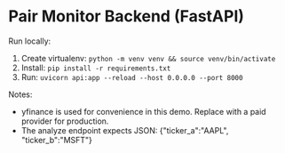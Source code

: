 # Pair Monitor Backend (FastAPI)

Run locally:
1. Create virtualenv: `python -m venv venv && source venv/bin/activate`
2. Install: `pip install -r requirements.txt`
3. Run: `uvicorn api:app --reload --host 0.0.0.0 --port 8000`

Notes:
- yfinance is used for convenience in this demo. Replace with a paid provider for production.
- The analyze endpoint expects JSON: {"ticker_a":"AAPL", "ticker_b":"MSFT"}
